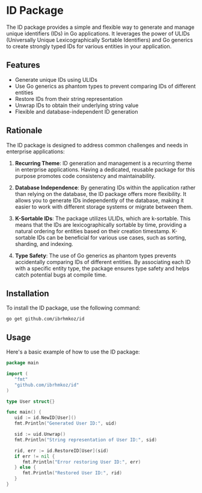 # ID Package

The ID package provides a simple and flexible way to generate and manage unique identifiers (IDs) in Go applications. It
leverages the power of ULIDs (Universally Unique Lexicographically Sortable Identifiers) and Go generics to create
strongly typed IDs for various entities in your application.

## Features

- Generate unique IDs using ULIDs
- Use Go generics as phantom types to prevent comparing IDs of different entities
- Restore IDs from their string representation
- Unwrap IDs to obtain their underlying string value
- Flexible and database-independent ID generation

## Rationale

The ID package is designed to address common challenges and needs in enterprise applications:

1. **Recurring Theme**: ID generation and management is a recurring theme in enterprise applications. Having a
   dedicated, reusable package for this purpose promotes code consistency and maintainability.

2. **Database Independence**: By generating IDs within the application rather than relying on the database, the ID
   package offers more flexibility. It allows you to generate IDs independently of the database, making it easier to
   work with different storage systems or migrate between them.

3. **K-Sortable IDs**: The package utilizes ULIDs, which are k-sortable. This means that the IDs are lexicographically
   sortable by time, providing a natural ordering for entities based on their creation timestamp. K-sortable IDs can be
   beneficial for various use cases, such as sorting, sharding, and indexing.

4. **Type Safety**: The use of Go generics as phantom types prevents accidentally comparing IDs of different entities.
   By associating each ID with a specific entity type, the package ensures type safety and helps catch potential bugs at
   compile time.

## Installation

To install the ID package, use the following command:

```
go get github.com/ibrhmkoz/id
```

## Usage

Here's a basic example of how to use the ID package:

```go
package main

import (
   "fmt"
   "github.com/ibrhmkoz/id"
)

type User struct{}

func main() {
   uid := id.NewID[User]()
   fmt.Println("Generated User ID:", uid)

   sid := uid.Unwrap()
   fmt.Println("String representation of User ID:", sid)

   rid, err := id.RestoreID[User](sid)
   if err != nil {
      fmt.Println("Error restoring User ID:", err)
   } else {
      fmt.Println("Restored User ID:", rid)
   }
}

```

